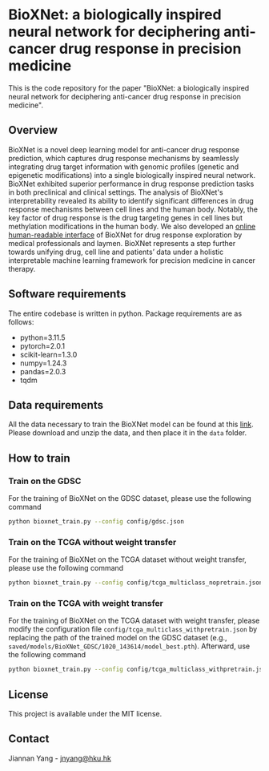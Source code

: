 # BioXNet: a biologically inspired neural network for deciphering anti-cancer drug response in precision medicine
This is the code repository for the paper "BioXNet: a biologically inspired neural network for deciphering anti-cancer drug response in precision medicine".
## Overview
BioXNet is a novel deep learning model for anti-cancer drug response prediction, which captures drug response mechanisms by seamlessly integrating drug target information with genomic profiles (genetic and epigenetic modifications) into a single biologically inspired neural network. BioXNet exhibited superior performance in drug response prediction tasks in both preclinical and clinical settings. The analysis of BioXNet's interpretability revealed its ability to identify significant differences in drug response mechanisms between cell lines and the human body. Notably, the key factor of drug response is the drug targeting genes in cell lines but methylation modifications in the human body. We also developed an [online human-readable interface](https://drugcompass.bioxnet.compasshealth.ai/) of BioXNet for drug response exploration by medical professionals and laymen. BioXNet represents a step further towards unifying drug, cell line and patients’ data under a holistic interpretable machine learning framework for precision medicine in cancer therapy.
## Software requirements
The entire codebase is written in python. Package requirements are as follows:
- python=3.11.5
- pytorch=2.0.1
- scikit-learn=1.3.0
- numpy=1.24.3
- pandas=2.0.3
- tqdm
## Data requirements
All the data necessary to train the BioXNet model can be found at this [link](https://drive.google.com/file/d/1roNYMD1R3Qhed7f6dkzDNDNwSq7T5QRg/view?usp=sharing). Please download and unzip the data, and then place it in the `data` folder.
## How to train
### Train on the GDSC
For the training of BioXNet on the GDSC dataset, please use the following command
```bash
python bioxnet_train.py --config config/gdsc.json
```
### Train on the TCGA without weight transfer
For the training of BioXNet on the TCGA dataset without weight transfer, please use the following command
```bash
python bioxnet_train.py --config config/tcga_multiclass_nopretrain.json
```
### Train on the TCGA with weight transfer
For the training of BioXNet on the TCGA dataset with weight transfer, please modify the configuration file `config/tcga_multiclass_withpretrain.json` by replacing the path of the trained model on the GDSC dataset (e.g., `saved/models/BioXNet_GDSC/1020_143614/model_best.pth`). Afterward, use the following command
```bash
python bioxnet_train.py --config config/tcga_multiclass_withpretrain.json
```
## License
This project is available under the MIT license.
## Contact
Jiannan Yang - jnyang@hku.hk 